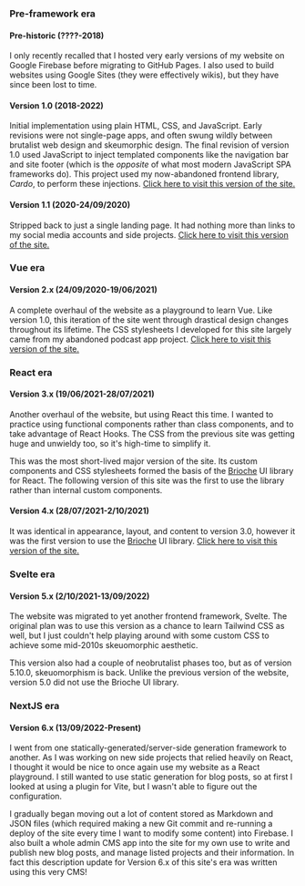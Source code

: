 ### Pre-framework era

#### Pre-historic (????-2018)

I only recently recalled that I hosted very early versions of my website on Google Firebase before migrating to GitHub Pages. I also used to build websites using Google Sites (they were effectively wikis), but they have since been lost to time.

#### Version 1.0 (2018-2022)

Initial implementation using plain HTML, CSS, and JavaScript. Early revisions were not single-page apps, and often swung wildly between brutalist web design and skeumorphic design. The final revision of version 1.0 used JavaScript to inject templated components like the navigation bar and site footer (which is the _opposite_ of what most modern JavaScript SPA frameworks do). This project used my now-abandoned frontend library, _Cardo_, to perform these injections. [Click here to visit this version of the site.](https://csiew.github.io/archive/index.html)

#### Version 1.1 (2020-24/09/2020)

Stripped back to just a single landing page. It had nothing more than links to my social media accounts and side projects. [Click here to visit this version of the site.](https://csiew.github.io/index.html)

### Vue era

#### Version 2.x (24/09/2020-19/06/2021)

A complete overhaul of the website as a playground to learn Vue. Like version 1.0, this iteration of the site went through drastical design changes throughout its lifetime. The CSS stylesheets I developed for this site largely came from my abandoned podcast app project. [Click here to visit this version of the site.](https://v2.clarencesiew.com)

### React era

#### Version 3.x (19/06/2021-28/07/2021)

Another overhaul of the website, but using React this time. I wanted to practice using functional components rather than class components, and to take advantage of React Hooks. The CSS from the previous site was getting huge and unwieldy too, so it's high-time to simplify it.

This was the most short-lived major version of the site. Its custom components and CSS stylesheets formed the basis of the [Brioche](https://github.com/csiew/brioche) UI library for React. The following version of this site was the first to use the library rather than internal custom components.

#### Version 4.x (28/07/2021-2/10/2021)

It was identical in appearance, layout, and content to version 3.0, however it was the first version to use the [Brioche](https://github.com/csiew/brioche) UI library. [Click here to visit this version of the site.](https://v4.clarencesiew.com)

### Svelte era

#### Version 5.x (2/10/2021-13/09/2022)

The website was migrated to yet another frontend framework, Svelte. The original plan was to use this version as a chance to learn Tailwind CSS as well, but I just couldn't help playing around with some custom CSS to achieve some mid-2010s skeuomorphic aesthetic.

This version also had a couple of neobrutalist phases too, but as of version 5.10.0, skeuomorphism is back. Unlike the previous version of the website, version 5.0 did not use the Brioche UI library.

### NextJS era

#### Version 6.x (13/09/2022-Present)

I went from one statically-generated/server-side generation framework to another. As I was working on new side projects that relied heavily on React, I thought it would be nice to once again use my website as a React playground. I still wanted to use static generation for blog posts, so at first I looked at using a plugin for Vite, but I wasn't able to figure out the configuration.

I gradually began moving out a lot of content stored as Markdown and JSON files (which required making a new Git commit and re-running a deploy of the site every time I want to modify some content) into Firebase. I also built a whole admin CMS app into the site for my own use to write and publish new blog posts, and manage listed projects and their information. In fact this description update for Version 6.x of this site's era was written using this very CMS!
